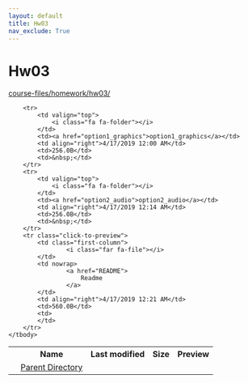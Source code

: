 ```yaml
---
layout: default
title: Hw03
nav_exclude: True
---
```


# Hw03

[course-files/homework/hw03/](.)

<table class="tbl-files">
    <tbody>
        <tr>
            <th valign="top"></th>
            <th>Name</th>
            <th>Last modified</th>
            <th>Size</th>
            <th>Preview</th>
        </tr>
        <tr>
            <td valign="top">
                <i class="fa fa-folder-open"></i>
            </td>
            <td><a href="../">Parent Directory</a></td>
            <td>&nbsp;</td>
            <td>&nbsp;</td>
            <td>&nbsp;</td>
        </tr>

        <tr>
            <td valign="top">
                <i class="fa fa-folder"></i>
            </td>
            <td><a href="option1_graphics">option1_graphics</a></td>
            <td align="right">4/17/2019 12:00 AM</td>
            <td>256.0B</td>
            <td>&nbsp;</td>
        </tr>
        <tr>
            <td valign="top">
                <i class="fa fa-folder"></i>
            </td>
            <td><a href="option2_audio">option2_audio</a></td>
            <td align="right">4/17/2019 12:14 AM</td>
            <td>256.0B</td>
            <td>&nbsp;</td>
        </tr>
        <tr class="click-to-preview">
            <td class="first-column">
                    <i class="far fa-file"></i>
            </td>
            <td nowrap>
                    <a href="README">
                        Readme
                    </a>
            </td>
            <td align="right">4/17/2019 12:21 AM</td>
            <td>560.0B</td>
            <td>
            </td>
        </tr>
    </tbody>
</table>

